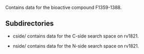 Contains data for the bioactive compound F1359-1388.

## Subdirectories

- cside/ contains data for the C-side search space on rv1821.

- nside/ contains data for the N-side search space on rv1821.

